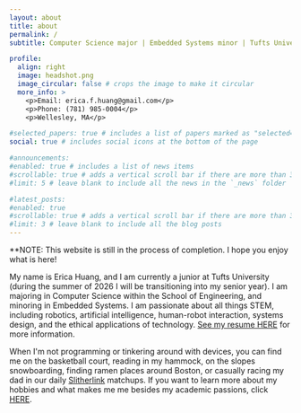 ```yaml
---
layout: about
title: about
permalink: /
subtitle: Computer Science major | Embedded Systems minor | Tufts University 2027

profile:
  align: right
  image: headshot.png
  image_circular: false # crops the image to make it circular
  more_info: >
    <p>Email: erica.f.huang@gmail.com</p>
    <p>Phone: (781) 985-0004</p>
    <p>Wellesley, MA</p>

#selected_papers: true # includes a list of papers marked as "selected={true}"
social: true # includes social icons at the bottom of the page

#announcements:
#enabled: true # includes a list of news items
#scrollable: true # adds a vertical scroll bar if there are more than 3 news items
#limit: 5 # leave blank to include all the news in the `_news` folder

#latest_posts:
#enabled: true
#scrollable: true # adds a vertical scroll bar if there are more than 3 new posts items
#limit: 3 # leave blank to include all the blog posts
---
```


\*\*NOTE: This website is still in the process of completion. I hope you enjoy what is here!

My name is Erica Huang, and I am currently a junior at Tufts University (during the summer of 2026 I will be transitioning into my senior year). I am majoring in Computer Science within the School of Engineering, and minoring in Embedded Systems. I am passionate about all things STEM, including robotics, artificial intelligence, human-robot interaction, systems design, and the ethical applications of technology. [See my resume HERE](/cv/) for more information.

When I'm not programming or tinkering around with devices, you can find me on the basketball court, reading in my hammock, on the slopes snowboarding, finding ramen places around Boston, or casually racing my dad in our daily [Slitherlink](https://www.brainbashers.com/slitherlink.asp) matchups. If you want to learn more about my hobbies and what makes me me besides my academic passions, click [HERE](/hobbies/).

<!-- Link to your social media connections, too. This theme is set up to use [Font Awesome icons](https://fontawesome.com/) and [Academicons](https://jpswalsh.github.io/academicons/), like the ones below. Add your Facebook, Twitter, LinkedIn, Google Scholar, or just disable all of them. -->
